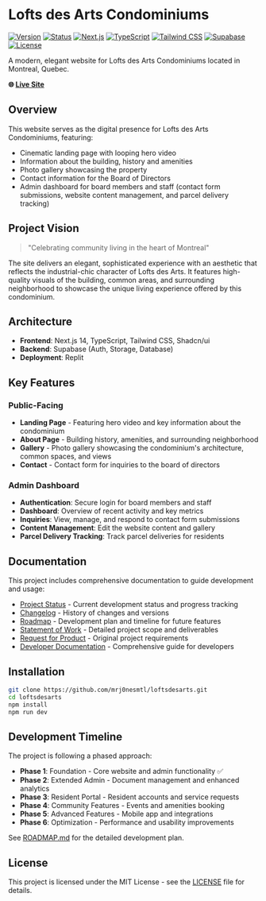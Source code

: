 # Lofts des Arts Condominiums

[![Version](https://img.shields.io/badge/version-0.1.0-blue.svg)](https://github.com/mrj0nesmtl/loftsdesarts/blob/main/CHANGELOG.md)
[![Status](https://img.shields.io/badge/status-alpha-orange.svg)](https://github.com/mrj0nesmtl/loftsdesarts/blob/main/STATUS.md)
[![Next.js](https://img.shields.io/badge/Next.js-14-black.svg)](https://nextjs.org/)
[![TypeScript](https://img.shields.io/badge/TypeScript-5.0-blue.svg)](https://www.typescriptlang.org/)
[![Tailwind CSS](https://img.shields.io/badge/Tailwind-3.3-38bdf8.svg)](https://tailwindcss.com/)
[![Supabase](https://img.shields.io/badge/Supabase-2.0-3ecf8e.svg)](https://supabase.io/)
[![License](https://img.shields.io/badge/license-MIT-green.svg)](LICENSE)

A modern, elegant website for Lofts des Arts Condominiums located in Montreal, Quebec.

**🌐 [Live Site](https://loftsdesarts.replit.app)**

## Overview

This website serves as the digital presence for Lofts des Arts Condominiums, featuring:
- Cinematic landing page with looping hero video
- Information about the building, history and amenities
- Photo gallery showcasing the property
- Contact information for the Board of Directors
- Admin dashboard for board members and staff (contact form submissions, website content management, and parcel delivery tracking)

## Project Vision

> "Celebrating community living in the heart of Montreal"

The site delivers an elegant, sophisticated experience with an aesthetic that reflects the industrial-chic character of Lofts des Arts. It features high-quality visuals of the building, common areas, and surrounding neighborhood to showcase the unique living experience offered by this condominium.

## Architecture

- **Frontend**: Next.js 14, TypeScript, Tailwind CSS, Shadcn/ui
- **Backend**: Supabase (Auth, Storage, Database)
- **Deployment**: Replit

## Key Features

### Public-Facing
- **Landing Page** - Featuring hero video and key information about the condominium
- **About Page** - Building history, amenities, and surrounding neighborhood
- **Gallery** - Photo gallery showcasing the condominium's architecture, common spaces, and views
- **Contact** - Contact form for inquiries to the board of directors

### Admin Dashboard
- **Authentication**: Secure login for board members and staff
- **Dashboard**: Overview of recent activity and key metrics
- **Inquiries**: View, manage, and respond to contact form submissions
- **Content Management**: Edit the website content and gallery
- **Parcel Delivery Tracking**: Track parcel deliveries for residents

## Documentation

This project includes comprehensive documentation to guide development and usage:

- [Project Status](STATUS.md) - Current development status and progress tracking
- [Changelog](CHANGELOG.md) - History of changes and versions
- [Roadmap](ROADMAP.md) - Development plan and timeline for future features
- [Statement of Work](SOW.md) - Detailed project scope and deliverables
- [Request for Product](RFP.md) - Original project requirements
- [Developer Documentation](docs/README.md) - Comprehensive guide for developers

## Installation
```bash
git clone https://github.com/mrj0nesmtl/loftsdesarts.git
cd loftsdesarts
npm install
npm run dev
```

## Development Timeline

The project is following a phased approach:

- **Phase 1**: Foundation - Core website and admin functionality ✅
- **Phase 2**: Extended Admin - Document management and enhanced analytics
- **Phase 3**: Resident Portal - Resident accounts and service requests
- **Phase 4**: Community Features - Events and amenities booking
- **Phase 5**: Advanced Features - Mobile app and integrations
- **Phase 6**: Optimization - Performance and usability improvements

See [ROADMAP.md](ROADMAP.md) for the detailed development plan.

## License

This project is licensed under the MIT License - see the [LICENSE](LICENSE) file for details.
